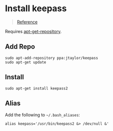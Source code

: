 # Install keepass

> [Reference](http://www.howtogeek.com/93798/install-keepass-password-safe-on-your-ubuntu-or-debian-based-linux-system/)

Requires [apt-get-repository](utils/apt-get-repository.md).

## Add Repo
```shell
sudo apt-add-repository ppa:jtaylor/keepass
sudo apt-get update
```

## Install
```shell
sudo apt-get install keepass2
```

## Alias
Add the following to `~/.bash_aliases`:
```shell
alias keepass='/usr/bin/keepass2 &> /dev/null &'
```
